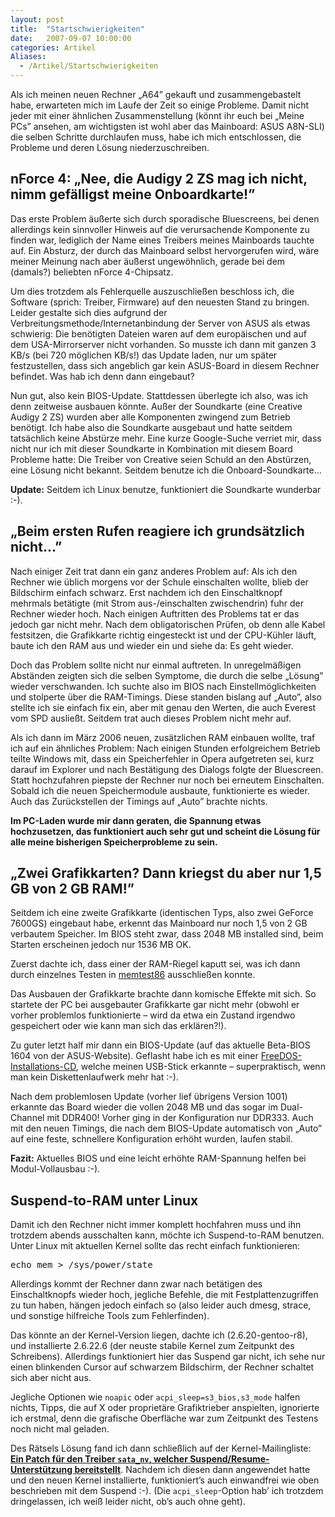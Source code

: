 ```yaml
---
layout: post
title:  "Startschwierigkeiten"
date:   2007-09-07 10:00:00
categories: Artikel
Aliases:
  - /Artikel/Startschwierigkeiten
---
```




<p>
Als ich meinen neuen Rechner „A64” gekauft und zusammengebastelt habe,
erwarteten mich im Laufe der Zeit so einige Probleme. Damit nicht jeder mit
einer ähnlichen Zusammenstellung (könnt ihr euch bei „Meine PCs” ansehen, am
wichtigsten ist wohl aber das Mainboard: ASUS A8N-SLI) die selben Schritte
durchlaufen muss, habe ich mich entschlossen, die Probleme und deren Lösung
niederzuschreiben.
</p>

<h2>nForce 4: „Nee, die Audigy 2 ZS mag ich nicht, nimm gefälligst meine Onboardkarte!”</h2>
<p>
Das erste Problem äußerte sich durch sporadische Bluescreens, bei denen
allerdings kein sinnvoller Hinweis auf die verursachende Komponente zu finden
war, lediglich der Name eines Treibers meines Mainboards tauchte auf. Ein
Absturz, der durch das Mainboard selbst hervorgerufen wird, wäre meiner Meinung
nach aber äußerst ungewöhnlich, gerade bei dem (damals?) beliebten nForce
4-Chipsatz.
</p>
<p>
Um dies trotzdem als Fehlerquelle auszuschließen beschloss ich, die Software
(sprich: Treiber, Firmware) auf den neuesten Stand zu bringen. Leider gestalte
sich dies aufgrund der Verbreitungsmethode/Internetanbindung der Server von
ASUS als etwas schwierig: Die benötigten Dateien waren auf dem europäischen und
auf dem USA-Mirrorserver nicht vorhanden. So musste ich dann mit ganzen 3 KB/s
(bei 720 möglichen KB/s!) das Update laden, nur um später festzustellen, dass
sich angeblich gar kein ASUS-Board in diesem Rechner befindet. Was hab ich denn
dann eingebaut?
</p>
<p>
Nun gut, also kein BIOS-Update. Stattdessen überlegte ich also, was ich denn
zeitweise ausbauen könnte. Außer der Soundkarte (eine Creative Audigy 2 ZS)
wurden aber alle Komponenten zwingend zum Betrieb benötigt. Ich habe also die
Soundkarte ausgebaut und hatte seitdem tatsächlich keine Abstürze mehr. Eine
kurze Google-Suche verriet mir, dass nicht nur ich mit dieser Soundkarte in
Kombination mit diesem Board Probleme hatte: Die Treiber von Creative seien
Schuld an den Abstürzen, eine Lösung nicht bekannt. Seitdem benutze ich die
Onboard-Soundkarte…
</p>

<p>
<strong>Update:</strong> Seitdem ich Linux benutze, funktioniert die Soundkarte
wunderbar :-).
</p>

<h2>„Beim ersten Rufen reagiere ich grundsätzlich nicht…”</h2>
<p>
Nach einiger Zeit trat dann ein ganz anderes Problem auf: Als ich den Rechner
wie üblich morgens vor der Schule einschalten wollte, blieb der Bildschirm
einfach schwarz. Erst nachdem ich den Einschaltknopf mehrmals betätigte (mit
Strom aus-/einschalten zwischendrin) fuhr der Rechner wieder hoch. Nach einigen
Auftritten des Problems tat er das jedoch gar nicht mehr. Nach dem
obligatorischen Prüfen, ob denn alle Kabel festsitzen, die Grafikkarte richtig
eingesteckt ist und der CPU-Kühler läuft, baute ich den RAM aus und wieder ein
und siehe da: Es geht wieder.
</p>

<p>
Doch das Problem sollte nicht nur einmal auftreten. In unregelmäßigen Abständen
zeigten sich die selben Symptome, die durch die selbe „Lösung” wieder
verschwanden. Ich suchte also im BIOS nach Einstellmöglichkeiten und stolperte
über die RAM-Timings. Diese standen bislang auf „Auto”, also stellte ich sie
einfach fix ein, aber mit genau den Werten, die auch Everest vom SPD ausließt.
Seitdem trat auch dieses Problem nicht mehr auf.
</p>

<p>
Als ich dann im März 2006 neuen, zusätzlichen RAM einbauen wollte, traf ich auf
ein ähnliches Problem: Nach einigen Stunden erfolgreichem Betrieb teilte
Windows mit, dass ein Speicherfehler in Opera aufgetreten sei, kurz darauf im
Explorer und nach Bestätigung des Dialogs folgte der Bluescreen. Statt
hochzufahren piepste der Rechner nur noch bei erneutem Einschalten. Sobald ich
die neuen Speichermodule ausbaute, funktionierte es wieder. Auch das
Zurückstellen der Timings auf „Auto” brachte nichts.
</p>

<p>
<strong>Im PC-Laden wurde mir dann geraten, die Spannung etwas hochzusetzen,
das funktioniert auch sehr gut und scheint die Lösung für alle meine bisherigen
Speicherprobleme zu sein.</strong>
</p>

<h2>„Zwei Grafikkarten? Dann kriegst du aber nur 1,5 GB von 2 GB RAM!”</h2>

<p>
Seitdem ich eine zweite Grafikkarte (identischen Typs, also zwei GeForce
7600GS) eingebaut habe, erkennt das Mainboard nur noch 1,5 von 2 GB verbautem
Speicher. Im BIOS steht zwar, dass 2048 MB installed sind, beim Starten
erscheinen jedoch nur 1536 MB OK.
</p>

<p>
Zuerst dachte ich, dass einer der RAM-Riegel kaputt sei, was ich dann durch
einzelnes Testen in <a href="http://www.memtest86.com/" title="Memtest 86"
target="_blank">memtest86</a> ausschließen konnte.
</p>

<p>
Das Ausbauen der Grafikkarte brachte dann komische Effekte mit sich. So
startete der PC bei ausgebauter Grafikkarte gar nicht mehr (obwohl er vorher
problemlos funktionierte – wird da etwa ein Zustand irgendwo gespeichert oder
wie kann man sich das erklären?!).
</p>

<p>
Zu guter letzt half mir dann ein BIOS-Update (auf das aktuelle Beta-BIOS 1604
von der ASUS-Website). Geflasht habe ich es mit einer <a
href="http://www.freedos.org/" title="FreeDOS"
target="_blank">FreeDOS-Installations-CD</a>, welche meinen USB-Stick erkannte
– superpraktisch, wenn man kein Diskettenlaufwerk mehr hat :-).
</p>

<p>
Nach dem problemlosen Update (vorher lief übrigens Version 1001) erkannte das
Board wieder die vollen 2048 MB und das sogar im Dual-Channel mit DDR400!
Vorher ging in der Konfiguration nur DDR333. Auch mit den neuen Timings, die
nach dem BIOS-Update automatisch von „Auto” auf eine feste, schnellere
Konfiguration erhöht wurden, laufen stabil.
</p>

<p>
<strong>Fazit:</strong> Aktuelles BIOS und eine leicht erhöhte RAM-Spannung
helfen bei Modul-Vollausbau :-).</strong>
</p>

<h2>Suspend-to-RAM unter Linux</h2>
<p>
Damit ich den Rechner nicht immer komplett hochfahren muss und ihn trotzdem
abends ausschalten kann, möchte ich Suspend-to-RAM benutzen. Unter Linux mit
aktuellen Kernel sollte das recht einfach funktionieren:
</p>
<pre>echo mem &gt; /sys/power/state</pre>
<p>
Allerdings kommt der Rechner dann zwar nach betätigen des Einschaltknopfs
wieder hoch, jegliche Befehle, die mit Festplattenzugriffen zu tun haben,
hängen jedoch einfach so (also leider auch dmesg, strace, und sonstige
hilfreiche Tools zum Fehlerfinden).
</p>

<p>
Das könnte an der Kernel-Version liegen, dachte ich (2.6.20-gentoo-r8), und
installierte 2.6.22.6 (der neuste stabile Kernel zum Zeitpunkt des Schreibens).
Allerdings funktioniert hier das Suspend gar nicht, ich sehe nur einen
blinkenden Cursor auf schwarzem Bildschirm, der Rechner schaltet sich aber
nicht aus.
</p>

<p>
Jegliche Optionen wie <code>noapic</code> oder
<code>acpi_sleep=s3_bios,s3_mode</code> halfen nichts, Tipps, die auf X oder
proprietäre Grafiktrieber anspielten, ignorierte ich erstmal, denn die
grafische Oberfläche war zum Zeitpunkt des Testens noch nicht mal geladen.
</p>

<p>
Des Rätsels Lösung fand ich dann schließlich auf der Kernel-Mailingliste: <a
href="http://lkml.org/lkml/2007/1/3/249" title="Linux Kernel Mailingliste:
Patch für sata_nv" target="_blank"><strong>Ein Patch für den Treiber
<code>sata_nv</code>, welcher Suspend/Resume-Unterstützung
bereitstellt</strong></a>. Nachdem ich diesen dann angewendet hatte und den
neuen Kernel installierte, funktioniert’s auch einwandfrei wie oben beschrieben
mit dem Suspend :-). (Die <code>acpi_sleep</code>-Option hab’ ich trotzdem
dringelassen, ich weiß leider nicht, ob’s auch ohne geht).
</p>
